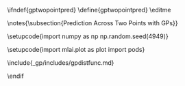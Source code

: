 \ifndef{gptwopointpred}
\define{gptwopointpred}
\editme

\notes{\subsection{Prediction Across Two Points with GPs}}

\setupcode{import numpy as np
np.random.seed(4949)}

\setupcode{import mlai.plot as plot
import pods}

\include{_gp/includes/gpdistfunc.md}

\endif
